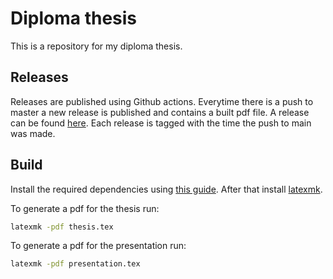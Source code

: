 # Diploma thesis

This is a repository for my diploma thesis.

## Releases

Releases are published using Github actions. Everytime there is a push to master a new release is published and contains a built pdf file. A release can be found [here](https://github.com/SamoKopecky/diploma-thesis-latex/releases). Each release is tagged with the time the push to main was made.

## Build

Install the required dependencies using [this guide](https://gist.github.com/ogajduse/ad4db70f9a6d396a133e6fd68f1a1204). After that install [latexmk](https://mg.readthedocs.io/latexmk.html).

To generate a pdf for the thesis run:

```sh
latexmk -pdf thesis.tex
```

To generate a pdf for the presentation run:

```sh
latexmk -pdf presentation.tex
```

<!-- ## Info

This table displays numbers only for relevant sections (introduction, all chapters and conclusion).

| Characters | Pages |
|------------|-------|
| 68 244     | ~38   | -->
